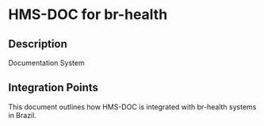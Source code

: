 # HMS-DOC for br-health

## Description

Documentation System

## Integration Points

This document outlines how HMS-DOC is integrated with br-health systems in Brazil.
